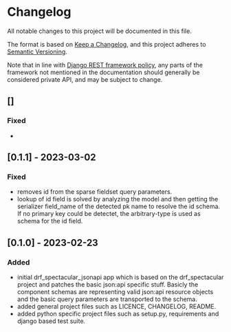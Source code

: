 # Changelog

All notable changes to this project will be documented in this file.

The format is based on [Keep a Changelog](https://keepachangelog.com/en/1.0.0/),
and this project adheres to [Semantic Versioning](https://semver.org/spec/v2.0.0.html).

Note that in line with [Django REST framework policy](https://www.django-rest-framework.org/topics/release-notes/),
any parts of the framework not mentioned in the documentation should generally be considered private API, and may be subject to change.

## []

### Fixed
- 

## [0.1.1] - 2023-03-02

### Fixed

- removes id from the sparse fieldset query parameters.
- lookup of id field is solved by analyzing the model and then getting the serializer field_name of the detected pk name to resolve the id schema. If no primary key could be detectet, the arbitrary-type is used as schema for the id field.

## [0.1.0] - 2023-02-23

### Added

- initial drf_spectacular_jsonapi app which is based on the drf_spectacular project and patches the basic json:api specific stuff. Basicly the component schemas are representing valid json:api resource objects and the basic query parameters are transported to the schema.
- added general project files such as LICENCE, CHANGELOG, README.
- added python specific project files such as setup.py, requirements and django based test suite.
